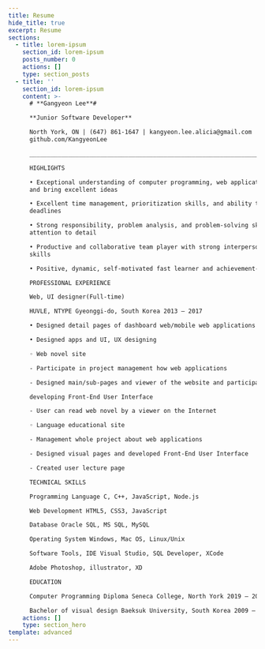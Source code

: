 ```yaml
---
title: Resume
hide_title: true
excerpt: Resume
sections:
  - title: lorem-ipsum
    section_id: lorem-ipsum
    posts_number: 0
    actions: []
    type: section_posts
  - title: ''
    section_id: lorem-ipsum
    content: >-
      # **Gangyeon Lee**#

      **Junior Software Developer**

      North York, ON | (647) 861-1647 | kangyeon.lee.alicia@gmail.com | Git:
      github.com/KangyeonLee

      _________________________________________________________________________________

      HIGHLIGHTS

      • Exceptional understanding of computer programming, web application works
      and bring excellent ideas

      • Excellent time management, prioritization skills, and ability to meet
      deadlines

      • Strong responsibility, problem analysis, and problem-solving skills with
      attention to detail

      • Productive and collaborative team player with strong interpersonal
      skills

      • Positive, dynamic, self-motivated fast learner and achievement-oriented

      PROFESSIONAL EXPERIENCE

      Web, UI designer(Full-time)

      HUVLE, NTYPE Gyeonggi-do, South Korea 2013 – 2017

      • Designed detail pages of dashboard web/mobile web applications

      • Designed apps and UI, UX designing

      ◦ Web novel site

      - Participate in project management how web applications

      - Designed main/sub-pages and viewer of the website and participate in

      developing Front-End User Interface

      - User can read web novel by a viewer on the Internet

      ◦ Language educational site

      - Management whole project about web applications

      - Designed visual pages and developed Front-End User Interface

      - Created user lecture page

      TECHNICAL SKILLS

      Programming Language C, C++, JavaScript, Node.js

      Web Development HTML5, CSS3, JavaScript

      Database Oracle SQL, MS SQL, MySQL

      Operating System Windows, Mac OS, Linux/Unix

      Software Tools, IDE Visual Studio, SQL Developer, XCode

      Adobe Photoshop, illustrator, XD

      EDUCATION

      Computer Programming Diploma Seneca College, North York 2019 – 2020

      Bachelor of visual design Baeksuk University, South Korea 2009 – 2012
    actions: []
    type: section_hero
template: advanced
---
```

